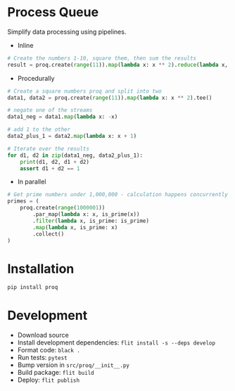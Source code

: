 # Process Queue

Simplify data processing using pipelines.

- Inline

```python
# Create the numbers 1-10, square them, then sum the results
result = proq.create(range(11)).map(lambda x: x ** 2).reduce(lambda x, y: x + y).next()
```

- Procedurally

```python
# Create a square numbers proq and split into two
data1, data2 = proq.create(range(11)).map(lambda x: x ** 2).tee()

# negate one of the streams
data1_neg = data1.map(lambda x: -x)

# add 1 to the other
data2_plus_1 = data2.map(lambda x: x + 1)

# Iterate over the results
for d1, d2 in zip(data1_neg, data2_plus_1):
    print(d1, d2, d1 + d2)
    assert d1 + d2 == 1
```

- In parallel

```python
# Get prime numbers under 1,000,000 - calculation happens concurrently
primes = (
    proq.create(range(1000001))
        .par_map(lambda x: x, is_prime(x))
        .filter(lambda x, is_prime: is_prime)
        .map(lambda x, is_prime: x)
        .collect()
)
```

# Installation

```bash
pip install proq
```

# Development

- Download source
- Install development dependencies: `flit install -s --deps develop`
- Format code: `black .`
- Run tests: `pytest`
- Bump version in `src/proq/__init__.py`
- Build package: `flit build`
- Deploy: `flit publish`
